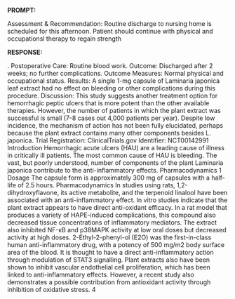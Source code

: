 **PROMPT:**

Assessment & Recommendation:  Routine discharge to nursing home is scheduled for this afternoon. Patient should continue with physical and occupationsl therapy to regain strength

**RESPONSE:**

 .  Postoperative Care:  Routine blood work.  Outcome: Discharged after 2 weeks; no further complications.  Outcome Measures: Normal physical and occupational status.  Results:   A single 1-mg capsule of Laminaria japonica leaf extract had no effect on bleeding or other complications during this procedure.   Discussion:  This study suggests another treatment option for hemorrhagic peptic ulcers that is more potent than the other available therapies. However, the number of patients in which the plant extract was successful is small (7-8 cases out 4,000 patients per year). Despite low incidence, the mechanism of action has not been fully elucidated, perhaps because the plant extract contains many other components besides L. japonica.  Trial Registration: ClinicalTrials.gov Identifier: NCT00142991  Introduction  Hemorrhagic acute ulcers (HAU) are a leading cause of illness in critically ill patients. The most common cause of HAU is bleeding. The vast, but poorly understood, number of components of the plant Laminaria japonica contribute to the anti-inflammatory effects.  Pharmacodynamics  1  Dosage  The capsule form is approximately 300 mg of capsules with a half-life of 2.5 hours.  Pharmacodynamics  In studies using rats, 1,2-dihydroxyflavone, its active metabolite, and the terpenoid linalool have been associated with an anti-inflammatory effect. In vitro studies indicate that the plant extract appears to have direct anti-oxidant efficacy. In a rat model that produces a variety of HAPE-induced complications, this compound also decreased tissue concentrations of inflammatory mediators. The extract also inhibited NF-κB and p38MAPK activity at low oral doses but decreased activity at high doses.  2-Ethyl-2-phenyl-ol (E2O) was the first-in-class human anti-inflammatory drug, with a potency of 500 mg/m2 body surface area of the blood. It is thought to have a direct anti-inflammatory action through modulation of STAT3 signalling.  Plant extracts also have been shown to inhibit vascular endothelial cell proliferation, which has been linked to anti-inflammatory effects. However, a recent study also demonstrates a possible contribution from antioxidant activity through inhibition of oxidative stress.  4  